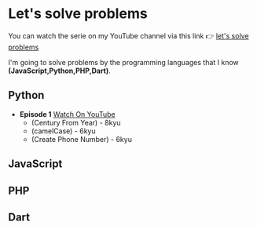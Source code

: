 # Let's solve problems

You can watch the serie on my YouTube channel via this link 👉 [let's solve problems](https://www.youtube.com/playlist?list=PLfDx4cQoUNOa0xvRjMnokZj3KVEjB2Io-)

I'm going to solve problems by the programming languages that I know __(JavaScript,Python,PHP,Dart)__.

## Python

- **Episode 1** [Watch On YouTube](https://www.youtube.com)
  - (Century From Year) - 8kyu
  - (camelCase) - 6kyu
  - (Create Phone Number) - 6kyu

## JavaScript

## PHP

## Dart
